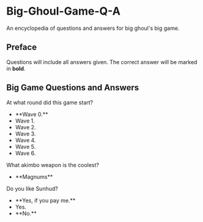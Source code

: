 # Big-Ghoul-Game-Q-A
An encyclopedia of questions and answers for big ghoul's big game.

## Preface
Questions will include all answers given. The correct answer will be marked in **bold**.

## Big Game Questions and Answers

<p>
  At what round did this game start?
  
  <ul>
    <li>**Wave 0.**</li>
    <li>Wave 1.</li>
    <li>Wave 2.</li>
    <li>Wave 3.</li>
    <li>Wave 4.</li>
    <li>Wave 5.</li>
    <li>Wave 6.</li>
  </ul>
</p>

<p>
  What akimbo weapon is the coolest?
  
  <ul>
    <li>**Magnums**</li>
  </ul>
</p>

<p>
  Do you like Sunhud?
  
  <ul>
    <li>**Yes, if you pay me.**</li>
    <li>Yes.</li>
    <li>**No.**</li>
  </ul>
</p>
